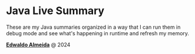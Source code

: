 # Java Live Summary

These are my Java summaries organized in a way that I can run them in debug mode and see what's happening in runtime and refresh my memory.

<a rel="edwaldoalmeida.com" href="https://www.edwaldoalmeida.com">**Edwaldo Almeida**</a> @ 2024
